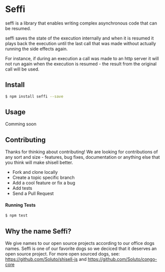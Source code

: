 # Seffi
seffi is a library that enables writing complex asynchronous code that can be resumed.

seffi saves the state of the execution internally and when it is resumed it plays back the execution until the last call that was made without actually running the side effects again.

For instance, if during an execution a call was made to an http server it will not run again when the execution is resumed - the result from the original call will be used.

## Install
```sh
$ npm install seffi --save
```

## Usage
Comming soon

## Contributing
Thanks for thinking about contributing! We are looking for contributions of any sort and size - features, bug fixes, documentation or anything else that you think will make shisell better.
* Fork and clone locally
* Create a topic specific branch
* Add a cool feature or fix a bug
* Add tests
* Send a Pull Request

#### Running Tests
```sh
$ npm test
```

## Why the name Seffi?
We give names to our open source projects according to our office dogs names. Seffi is one of our favorite dogs so we deciced that it deserves an open source project.
For more open sourced dogs, see:
https://github.com/Soluto/shisell-js and https://github.com/Soluto/congo-core
